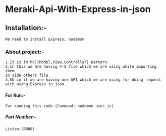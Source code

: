 # Meraki-Api-With-Express-in-json

## Installation:-
```
We need to install Express, nodemon
```
### About project:-
```
1.It is in MVC(Model,View,Controller) pattern.
2.In this we are having 4-5 file which we are using while importing them 
in side others file.
3.SO in it we are having one API which we are using for doing request
with using Express in json.
```
#### For Run:-
```
For running this code (Cammand:-nodemon user.js)
```
##### Port Number:-
```
Listen:(8080)
```
